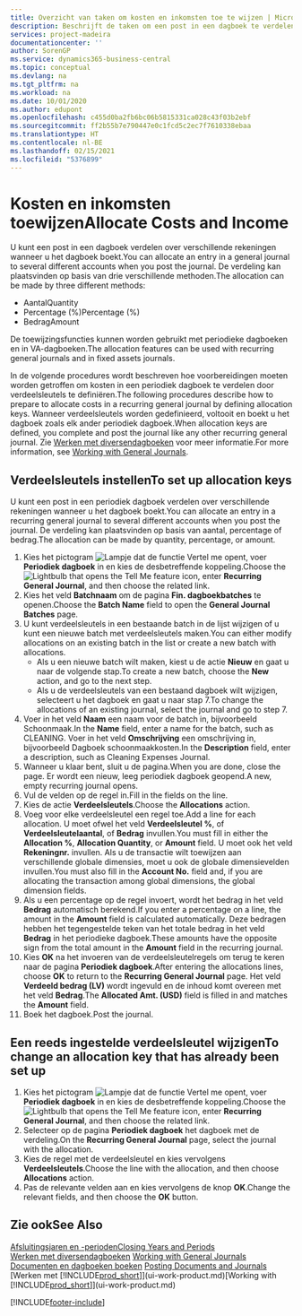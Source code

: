 ```yaml
---
title: Overzicht van taken om kosten en inkomsten toe te wijzen | Microsoft Docs
description: Beschrijft de taken om een post in een dagboek te verdelen over verschillende rekeningen wanneer u het dagboek boekt.
services: project-madeira
documentationcenter: ''
author: SorenGP
ms.service: dynamics365-business-central
ms.topic: conceptual
ms.devlang: na
ms.tgt_pltfrm: na
ms.workload: na
ms.date: 10/01/2020
ms.author: edupont
ms.openlocfilehash: c455d0ba2fb6bc06b5815331ca028c43f03b2ebf
ms.sourcegitcommit: ff2b55b7e790447e0c1fcd5c2ec7f7610338ebaa
ms.translationtype: HT
ms.contentlocale: nl-BE
ms.lasthandoff: 02/15/2021
ms.locfileid: "5376899"
---
```

# <a name="allocate-costs-and-income"></a><span data-ttu-id="7566d-103">Kosten en inkomsten toewijzen</span><span class="sxs-lookup"><span data-stu-id="7566d-103">Allocate Costs and Income</span></span>
<span data-ttu-id="7566d-104">U kunt een post in een dagboek verdelen over verschillende rekeningen wanneer u het dagboek boekt.</span><span class="sxs-lookup"><span data-stu-id="7566d-104">You can allocate an entry in a general journal to several different accounts when you post the journal.</span></span> <span data-ttu-id="7566d-105">De verdeling kan plaatsvinden op basis van drie verschillende methoden.</span><span class="sxs-lookup"><span data-stu-id="7566d-105">The allocation can be made by three different methods:</span></span>

* <span data-ttu-id="7566d-106">Aantal</span><span class="sxs-lookup"><span data-stu-id="7566d-106">Quantity</span></span>
* <span data-ttu-id="7566d-107">Percentage (%)</span><span class="sxs-lookup"><span data-stu-id="7566d-107">Percentage (%)</span></span>
* <span data-ttu-id="7566d-108">Bedrag</span><span class="sxs-lookup"><span data-stu-id="7566d-108">Amount</span></span>

<span data-ttu-id="7566d-109">De toewijzingsfuncties kunnen worden gebruikt met periodieke dagboeken en in VA-dagboeken.</span><span class="sxs-lookup"><span data-stu-id="7566d-109">The allocation features can be used with recurring general journals and in fixed assets journals.</span></span>
<!--You can also distribute the cost or revenue of a line to an intercompany partner when you post a sales or purchase document. When you post the document, a line will be posted in your general journal, and a corresponding line will be created in the intercompany outbox.-->

<span data-ttu-id="7566d-110">In de volgende procedures wordt beschreven hoe voorbereidingen moeten worden getroffen om kosten in een periodiek dagboek te verdelen door verdeelsleutels te definiëren.</span><span class="sxs-lookup"><span data-stu-id="7566d-110">The following procedures describe how to prepare to allocate costs in a recurring general journal by defining allocation keys.</span></span> <span data-ttu-id="7566d-111">Wanneer verdeelsleutels worden gedefinieerd, voltooit en boekt u het dagboek zoals elk ander periodiek dagboek.</span><span class="sxs-lookup"><span data-stu-id="7566d-111">When allocation keys are defined, you complete and post the journal like any other recurring general journal.</span></span> <span data-ttu-id="7566d-112">Zie [Werken met diversendagboeken](ui-work-general-journals.md) voor meer informatie.</span><span class="sxs-lookup"><span data-stu-id="7566d-112">For more information, see [Working with General Journals](ui-work-general-journals.md).</span></span>

## <a name="to-set-up-allocation-keys"></a><span data-ttu-id="7566d-113">Verdeelsleutels instellen</span><span class="sxs-lookup"><span data-stu-id="7566d-113">To set up allocation keys</span></span>
<span data-ttu-id="7566d-114">U kunt een post in een periodiek dagboek verdelen over verschillende rekeningen wanneer u het dagboek boekt.</span><span class="sxs-lookup"><span data-stu-id="7566d-114">You can allocate an entry in a recurring general journal to several different accounts when you post the journal.</span></span> <span data-ttu-id="7566d-115">De verdeling kan plaatsvinden op basis van aantal, percentage of bedrag.</span><span class="sxs-lookup"><span data-stu-id="7566d-115">The allocation can be made by quantity, percentage, or amount.</span></span>
1. <span data-ttu-id="7566d-116">Kies het pictogram ![Lampje dat de functie Vertel me opent](media/ui-search/search_small.png "Vertel me wat u wilt doen"), voer **Periodiek dagboek** in en kies de desbetreffende koppeling.</span><span class="sxs-lookup"><span data-stu-id="7566d-116">Choose the ![Lightbulb that opens the Tell Me feature](media/ui-search/search_small.png "Tell me what you want to do") icon, enter **Recurring General Journal**, and then choose the related link.</span></span>
2. <span data-ttu-id="7566d-117">Kies het veld **Batchnaam** om de pagina **Fin. dagboekbatches** te openen.</span><span class="sxs-lookup"><span data-stu-id="7566d-117">Choose the **Batch Name** field to open the **General Journal Batches** page.</span></span>
3. <span data-ttu-id="7566d-118">U kunt verdeelsleutels in een bestaande batch in de lijst wijzigen of u kunt een nieuwe batch met verdeelsleutels maken.</span><span class="sxs-lookup"><span data-stu-id="7566d-118">You can either modify allocations on an existing batch in the list or create a new batch with allocations.</span></span>
   * <span data-ttu-id="7566d-119">Als u een nieuwe batch wilt maken, kiest u de actie **Nieuw** en gaat u naar de volgende stap.</span><span class="sxs-lookup"><span data-stu-id="7566d-119">To create a new batch, choose the **New** action, and go to the next step.</span></span>
   * <span data-ttu-id="7566d-120">Als u de verdeelsleutels van een bestaand dagboek wilt wijzigen, selecteert u het dagboek en gaat u naar stap 7.</span><span class="sxs-lookup"><span data-stu-id="7566d-120">To change the allocations of an existing journal, select the journal and go to step 7.</span></span>    
4. <span data-ttu-id="7566d-121">Voer in het veld **Naam** een naam voor de batch in, bijvoorbeeld Schoonmaak.</span><span class="sxs-lookup"><span data-stu-id="7566d-121">In the **Name** field, enter a name for the batch, such as CLEANING.</span></span> <span data-ttu-id="7566d-122">Voer in het veld **Omschrijving** een omschrijving in, bijvoorbeeld Dagboek schoonmaakkosten.</span><span class="sxs-lookup"><span data-stu-id="7566d-122">In the **Description** field, enter a description, such as Cleaning Expenses Journal.</span></span>
5. <span data-ttu-id="7566d-123">Wanneer u klaar bent, sluit u de pagina.</span><span class="sxs-lookup"><span data-stu-id="7566d-123">When you are done, close the page.</span></span> <span data-ttu-id="7566d-124">Er wordt een nieuw, leeg periodiek dagboek geopend.</span><span class="sxs-lookup"><span data-stu-id="7566d-124">A new, empty recurring journal opens.</span></span>
6. <span data-ttu-id="7566d-125">Vul de velden op de regel in.</span><span class="sxs-lookup"><span data-stu-id="7566d-125">Fill in the fields on the line.</span></span>
7. <span data-ttu-id="7566d-126">Kies de actie **Verdeelsleutels**.</span><span class="sxs-lookup"><span data-stu-id="7566d-126">Choose the **Allocations** action.</span></span>
8. <span data-ttu-id="7566d-127">Voeg voor elke verdeelsleutel een regel toe.</span><span class="sxs-lookup"><span data-stu-id="7566d-127">Add a line for each allocation.</span></span> <span data-ttu-id="7566d-128">U moet ofwel het veld **Verdeelsleutel %**, of **Verdeelsleutelaantal**, of **Bedrag** invullen.</span><span class="sxs-lookup"><span data-stu-id="7566d-128">You must fill in either the **Allocation %**, **Allocation Quantity**, or **Amount** field.</span></span> <span data-ttu-id="7566d-129">U moet ook het veld **Rekeningnr.** invullen. Als u de transactie wilt toewijzen aan verschillende globale dimensies, moet u ook de globale dimensievelden invullen.</span><span class="sxs-lookup"><span data-stu-id="7566d-129">You must also fill in the **Account No.** field and, if you are allocating the transaction among global dimensions, the global dimension fields.</span></span>
9. <span data-ttu-id="7566d-130">Als u een percentage op de regel invoert, wordt het bedrag in het veld **Bedrag** automatisch berekend.</span><span class="sxs-lookup"><span data-stu-id="7566d-130">If you enter a percentage on a line, the amount in the **Amount** field is calculated automatically.</span></span> <span data-ttu-id="7566d-131">Deze bedragen hebben het tegengestelde teken van het totale bedrag in het veld **Bedrag** in het periodieke dagboek.</span><span class="sxs-lookup"><span data-stu-id="7566d-131">These amounts have the opposite sign from the total amount in the **Amount** field in the recurring journal.</span></span>
10. <span data-ttu-id="7566d-132">Kies **OK** na het invoeren van de verdeelsleutelregels om terug te keren naar de pagina **Periodiek dagboek**.</span><span class="sxs-lookup"><span data-stu-id="7566d-132">After entering the allocations lines, choose **OK** to return to the **Recurring General Journal** page.</span></span> <span data-ttu-id="7566d-133">Het veld **Verdeeld bedrag (LV)** wordt ingevuld en de inhoud komt overeen met het veld **Bedrag**.</span><span class="sxs-lookup"><span data-stu-id="7566d-133">The **Allocated Amt. (USD)** field is filled in and matches the **Amount** field.</span></span>
11. <span data-ttu-id="7566d-134">Boek het dagboek.</span><span class="sxs-lookup"><span data-stu-id="7566d-134">Post the journal.</span></span>

## <a name="to-change-an-allocation-key-that-has-already-been-set-up"></a><span data-ttu-id="7566d-135">Een reeds ingestelde verdeelsleutel wijzigen</span><span class="sxs-lookup"><span data-stu-id="7566d-135">To change an allocation key that has already been set up</span></span>
1. <span data-ttu-id="7566d-136">Kies het pictogram ![Lampje dat de functie Vertel me opent](media/ui-search/search_small.png "Vertel me wat u wilt doen"), voer **Periodiek dagboek** in en kies de desbetreffende koppeling.</span><span class="sxs-lookup"><span data-stu-id="7566d-136">Choose the ![Lightbulb that opens the Tell Me feature](media/ui-search/search_small.png "Tell me what you want to do") icon, enter **Recurring General Journal**, and then choose the related link.</span></span>
2. <span data-ttu-id="7566d-137">Selecteer op de pagina **Periodiek dagboek** het dagboek met de verdeling.</span><span class="sxs-lookup"><span data-stu-id="7566d-137">On the **Recurring General Journal** page, select the journal with the allocation.</span></span>
3. <span data-ttu-id="7566d-138">Kies de regel met de verdeelsleutel en kies vervolgens **Verdeelsleutels**.</span><span class="sxs-lookup"><span data-stu-id="7566d-138">Choose the line with the allocation, and then choose **Allocations** action.</span></span>
4. <span data-ttu-id="7566d-139">Pas de relevante velden aan en kies vervolgens de knop **OK**.</span><span class="sxs-lookup"><span data-stu-id="7566d-139">Change the relevant fields, and then choose the **OK** button.</span></span>

## <a name="see-also"></a><span data-ttu-id="7566d-140">Zie ook</span><span class="sxs-lookup"><span data-stu-id="7566d-140">See Also</span></span>
[<span data-ttu-id="7566d-141">Afsluitingsjaren en -perioden</span><span class="sxs-lookup"><span data-stu-id="7566d-141">Closing Years and Periods</span></span>](year-close-years-periods.md)  
<span data-ttu-id="7566d-142">[Werken met diversendagboeken](ui-work-general-journals.md)  </span><span class="sxs-lookup"><span data-stu-id="7566d-142">[Working with General Journals](ui-work-general-journals.md)  </span></span>  
<span data-ttu-id="7566d-143">[Documenten en dagboeken boeken](ui-post-documents-journals.md)  </span><span class="sxs-lookup"><span data-stu-id="7566d-143">[Posting Documents and Journals](ui-post-documents-journals.md)  </span></span>  
<span data-ttu-id="7566d-144">[Werken met [!INCLUDE[prod_short](includes/prod_short.md)]](ui-work-product.md)</span><span class="sxs-lookup"><span data-stu-id="7566d-144">[Working with [!INCLUDE[prod_short](includes/prod_short.md)]](ui-work-product.md)</span></span>


[!INCLUDE[footer-include](includes/footer-banner.md)]